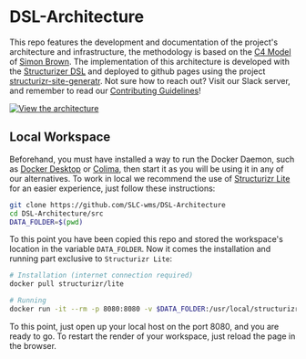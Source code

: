 # DSL-Architecture

This repo features the development and documentation of the project's architecture and infrastructure, the methodology is based on the [C4 Model](https://c4model.com/) of [Simon Brown](https://github.com/simonbrowndotje/). The implementation of this architecture is developed with the [Structurizer DSL](https://github.com/structurizr/dsl.git) and deployed to github pages using the project [structurizr-site-generatr](https://github.com/avisi-cloud/structurizr-site-generatr). Not sure how to reach out? Visit our Slack server, and remember to read our [Contributing Guidelines](https://github.com/SLC-wms/DSL-Architecture/tree/main/CONTRIBUTING.md)!

[![View the architecture](https://img.shields.io/badge/view_the_architecture!-2ea043?style=for-the-badge&logo=buddy&logoColor=ffffff)](https://SLC-wms.github.io/DSL-Architecture/master/)

## Local Workspace

Beforehand, you must have installed a way to run the Docker Daemon, such as [Docker Desktop](https://www.docker.com/products/docker-desktop/) or [Colima](https://github.com/abiosoft/colima), then start it as you will be using it in any of our alternatives. To work in local we recommend the use of [Structurizr Lite](https://github.com/structurizr/lite.git) for an easier experience, just follow these instructions:

```sh
git clone https://github.com/SLC-wms/DSL-Architecture
cd DSL-Architecture/src
DATA_FOLDER=$(pwd)
```

To this point you have been copied this repo and stored the workspace's location in the variable `DATA_FOLDER`. Now it comes the installation and running part exclusive to `Structurizr Lite`:

```sh
# Installation (internet connection required)
docker pull structurizr/lite

# Running
docker run -it --rm -p 8080:8080 -v $DATA_FOLDER:/usr/local/structurizr structurizr/lite
```

To this point, just open up your local host on the port 8080, and you are ready to go. To restart the render of your workspace, just reload the page in the browser.
